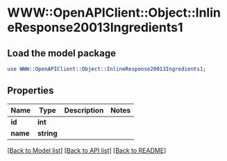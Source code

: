 # WWW::OpenAPIClient::Object::InlineResponse20013Ingredients1

## Load the model package
```perl
use WWW::OpenAPIClient::Object::InlineResponse20013Ingredients1;
```

## Properties
Name | Type | Description | Notes
------------ | ------------- | ------------- | -------------
**id** | **int** |  | 
**name** | **string** |  | 

[[Back to Model list]](../README.md#documentation-for-models) [[Back to API list]](../README.md#documentation-for-api-endpoints) [[Back to README]](../README.md)


